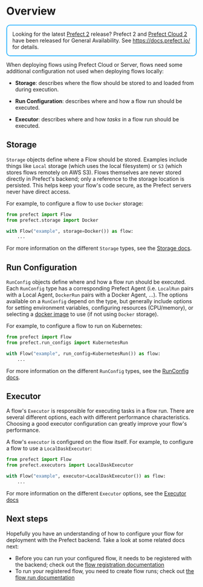 # Overview

<div style="border: 2px solid #27b1ff; border-radius: 10px; padding: 1em;">
Looking for the latest <a href="https://docs.prefect.io/">Prefect 2</a> release? Prefect 2 and <a href="https://app.prefect.cloud">Prefect Cloud 2</a> have been released for General Availability. See <a href="https://docs.prefect.io/">https://docs.prefect.io/</a> for details.
</div>

When deploying flows using Prefect Cloud or Server, flows need some additional
configuration not used when deploying flows locally:

- **Storage**: describes where the flow should be stored to and loaded from
  during execution.

- **Run Configuration**: describes where and how a flow run should be executed.

- **Executor**: describes where and how *tasks* in a flow run should be executed.

## Storage

`Storage` objects define where a Flow should be stored. Examples include things
like `Local` storage (which uses the local filesystem) or `S3` (which stores
flows remotely on AWS S3). Flows themselves are never stored directly in
Prefect's backend; only a reference to the storage location is persisted. This
helps keep your flow's code secure, as the Prefect servers never have direct
access.

For example, to configure a flow to use `Docker` storage:

```python
from prefect import Flow
from prefect.storage import Docker

with Flow("example", storage=Docker()) as flow:
    ...
```

For more information on the different `Storage` types, see the
[Storage docs](./storage.md).

## Run Configuration

`RunConfig` objects define where and how a flow run should be executed. Each
`RunConfig` type has a corresponding Prefect Agent (i.e. `LocalRun` pairs with
a Local Agent, `DockerRun` pairs with a Docker Agent, ...). The options
available on a `RunConfig` depend on the type, but generally include options
for setting environment variables, configuring resources (CPU/memory), or
selecting a [docker image](./docker.md) to use (if not using `Docker` storage). 

For example, to configure a flow to run on Kubernetes:

```python
from prefect import Flow
from prefect.run_configs import KubernetesRun

with Flow("example", run_config=KubernetesRun()) as flow:
    ...
```

For more information on the different `RunConfig` types, see the
[RunConfig docs](./run_configs.md).

## Executor

A flow's `Executor` is responsible for executing tasks in a flow run. There are
several different options, each with different performance characteristics.
Choosing a good executor configuration can greatly improve your flow's
performance.

A flow's `executor` is configured on the flow itself. For example, to configure
a flow to use a `LocalDaskExecutor`:

```python
from prefect import Flow
from prefect.executors import LocalDaskExecutor

with Flow("example", executor=LocalDaskExecutor()) as flow:
    ...
```

For more information on the different `Executor` options, see the
[Executor docs](./executors.md)


## Next steps

Hopefully you have an understanding of how to configure your flow for deployment with the Prefect backend. Take a look at some related docs next:

- Before you can run your configured flow, it needs to be registered with the backend; check out the [flow registration documentation](/orchestration/concepts/flows.md#registration)
- To run your registered flow, you need to create flow runs; check out [the flow run documentation](/orchestration/flow-runs/overview.md)